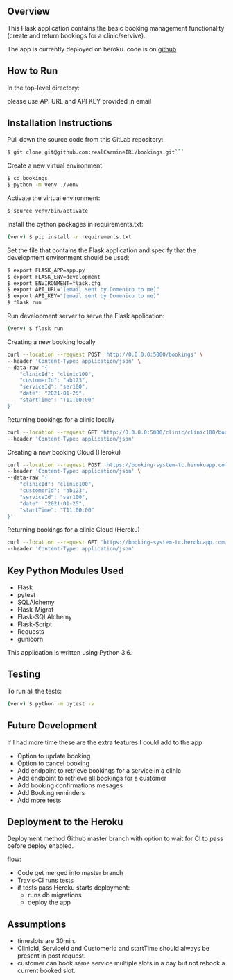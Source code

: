 ## Overview

This Flask application contains the basic booking management functionality (create and return bookings for a clinic/servive).

The app is currently deployed on heroku. code is on [github](https://github.com/realCarmineIRL/bookings)

## How to Run

In the top-level directory:

please use API URL and API KEY provided in email

## Installation Instructions

Pull down the source code from this GitLab repository:

````sh
$ git clone git@github.com:realCarmineIRL/bookings.git```
````

Create a new virtual environment:

```sh
$ cd bookings
$ python -m venv ./venv
```

Activate the virtual environment:

```sh
$ source venv/bin/activate
```

Install the python packages in requirements.txt:

```sh
(venv) $ pip install -r requirements.txt
```

Set the file that contains the Flask application and specify that the development environment should be used:

```sh
$ export FLASK_APP=app.py
$ export FLASK_ENV=development
$ export ENVIRONMENT=flask.cfg
$ export API_URL="(email sent by Domenico to me)"
$ export API_KEY="(email sent by Domenico to me)"
$ flask run
```

Run development server to serve the Flask application:

```sh
(venv) $ flask run
```

Creating a new booking locally

```sh
curl --location --request POST 'http://0.0.0.0:5000/bookings' \
--header 'Content-Type: application/json' \
--data-raw '{
    "clinicId": "clinic100",
    "customerId": "ab123",
    "serviceId": "ser100",
    "date": "2021-01-25",
    "startTime": "T11:00:00"
}'
```

Returning bookings for a clinic locally

```sh
curl --location --request GET 'http://0.0.0.0:5000/clinic/clinic100/bookings' \
--header 'Content-Type: application/json'
```

Creating a new booking Cloud (Heroku)

```sh
curl --location --request POST 'https://booking-system-tc.herokuapp.com/bookings' \
--header 'Content-Type: application/json' \
--data-raw '{
    "clinicId": "clinic100",
    "customerId": "ab123",
    "serviceId": "ser100",
    "date": "2021-01-25",
    "startTime": "T11:00:00"
}'
```

Returning bookings for a clinic Cloud (Heroku)

```sh
curl --location --request GET 'https://booking-system-tc.herokuapp.com/clinic/clinic100/bookings' \
--header 'Content-Type: application/json'
```

## Key Python Modules Used

- Flask
- pytest
- SQLAlchemy
- Flask-Migrat
- Flask-SQLAlchemy
- Flask-Script
- Requests
- gunicorn

This application is written using Python 3.6.

## Testing

To run all the tests:

```sh
(venv) $ python -m pytest -v
```

## Future Development

If I had more time these are the extra features I could add to the app

- Option to update booking
- Option to cancel booking
- Add endpoint to retrieve bookings for a service in a clinic
- Add endpoint to retrieve all bookings for a customer
- Add booking confirmations mesages
- Add Booking reminders
- Add more tests

## Deployment to the Heroku

Deployment method Github master branch with option to wait for CI to pass before deploy enabled.

flow:

- Code get merged into master branch
- Travis-CI runs tests
- if tests pass Heroku starts deployment:
  - runs db migrations
  - deploy the app

## Assumptions

- timeslots are 30min.
- ClinicId, ServiceId and CustomerId and startTime should always be present in post request.
- customer can book same service multiple slots in a day but not rebook a current booked slot.
